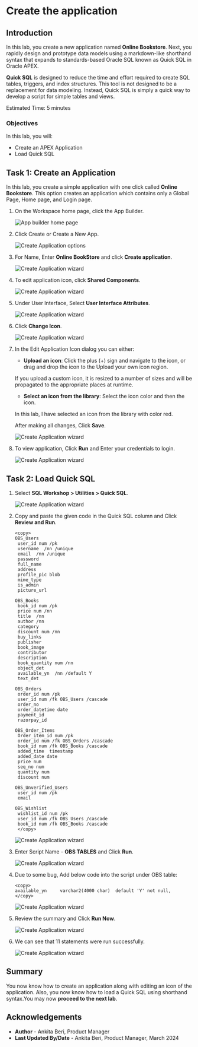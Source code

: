 # Create the application

## Introduction

In this lab, you create a new application named **Online Bookstore**. Next, you rapidly design and prototype data models using a markdown-like shorthand syntax that expands to standards-based Oracle SQL known as Quick SQL in Oracle APEX.

**Quick SQL** is designed to reduce the time and effort required to create SQL tables, triggers, and index structures. This tool is not designed to be a replacement for data modeling. Instead, Quick SQL is simply a quick way to develop a script for simple tables and views.

Estimated Time: 5 minutes

### Objectives
In this lab, you will:
- Create an APEX Application
- Load Quick SQL

## Task 1: Create an Application
In this lab, you create a simple application with one click called **Online Bookstore**. This option creates an application which contains only a Global Page, Home page, and Login page.

1. On the Workspace home page, click the App Builder.

    ![App builder home page](images/go-create-app.png " ")

2. Click Create or Create a New App.

    ![Create Application options](./images/new-app.png " ")

3. For Name, Enter **Online BookStore** and click **Create application**.

    ![Create Application wizard](./images/create-app1.png " ")

4. To edit application icon, click **Shared Components**.

    ![Create Application wizard](./images/sc-icon.png " ")

5. Under User Interface, Select **User Interface Attributes**.

    ![Create Application wizard](./images/user-interface.png " ")

6. Click **Change Icon**.

    ![Create Application wizard](./images/change-icon1.png " ")

7. In the Edit Application Icon dialog you can either:
    - **Upload an icon**: Click the plus (+) sign and navigate to the icon, or drag and drop the icon to the Upload your own icon region.

    If you upload a custom icon, it is resized to a number of sizes and will be propagated to the appropriate places at runtime.

    - **Select an icon from the library**: Select the icon color and then the icon.

    In this lab, I have selected an icon from the library with color red.

    After making all changes, Click **Save**.

    ![Create Application wizard](./images/edit-icon.png " ")

8. To view application, Click **Run** and Enter your credentials to login.

     ![Create Application wizard](./images/run-app.png " ")

## Task 2: Load Quick SQL

1. Select **SQL Workshop > Utilities > Quick SQL**.

    ![Create Application wizard](./images/quick-sql.png " ")

2.  Copy and paste the given code in the Quick SQL column and Click **Review and Run**.

     ```
    <copy>
    OBS_Users
      user_id num /pk
      username  /nn /unique
      email  /nn /unique
      password
      full_name
      address
      profile_pic blob
      mime_type
      is_admin
      picture_url

    OBS_Books
      book_id num /pk
      price num /nn
      title  /nn
      author /nn
      category
      discount num /nn
      buy_links
      publisher
      book_image
      contributor
      description
      book_quantity num /nn
      object_det
      available_yn  /nn /default Y
      text_det

    OBS_Orders
      order_id num /pk
      user_id num /fk OBS_Users /cascade
      order_no
      order_datetime date
      payment_id
      razorpay_id

    OBS_Order_Items
      Order_item_id num /pk
      order_id num /fk OBS_Orders /cascade
      book_id num /fk OBS_Books /cascade
      added_time  timestamp
      added_date date
      price num
      seq_no num
      quantity num
      discount num

    OBS_Unverified_Users
      user_id num /pk
      email

    OBS_Wishlist
      wishlist_id num /pk
      user_id num /fk OBS_Users /cascade
      book_id num /fk OBS_Books /cascade
      </copy>
       ```

    ![Create Application wizard](./images/review-run.png " ")

3. Enter Script Name - **OBS TABLES** and Click **Run**.

    ![Create Application wizard](./images/script-name.png " ")

4. Due to some bug, Add below code into the script under OBS table:
    ```
   <copy>
   available_yn     varchar2(4000 char)  default 'Y' not null,
   </copy>
    ```
   ![Create Application wizard](./images/edit-code.png " ")

5. Review the summary and Click **Run Now**.

   ![Create Application wizard](./images/run-now.png " ")

6. We can see that 11 statements were run successfully.

   ![Create Application wizard](./images/results.png " ")

## Summary

You now know how to create an application along with editing an icon of the application. Also, you now know how to load a Quick SQL using shorthand syntax.You may now **proceed to the next lab**.

## Acknowledgements

- **Author** - Ankita Beri, Product Manager
- **Last Updated By/Date** - Ankita Beri, Product Manager, March 2024
